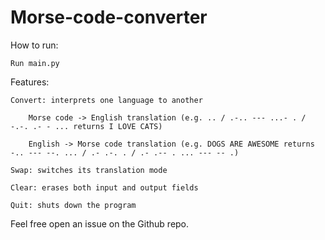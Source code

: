 # Morse-code-converter

How to run:

    Run main.py
  
Features:

    Convert: interprets one language to another

        Morse code -> English translation (e.g. .. / .-.. --- ...- . / -.-. .- - ... returns I LOVE CATS)

        English -> Morse code translation (e.g. DOGS ARE AWESOME returns -.. --- --. ... / .- .-. . / .- .-- . ... --- -- .)

    Swap: switches its translation mode

    Clear: erases both input and output fields

    Quit: shuts down the program
  
Feel free open an issue on the Github repo.
